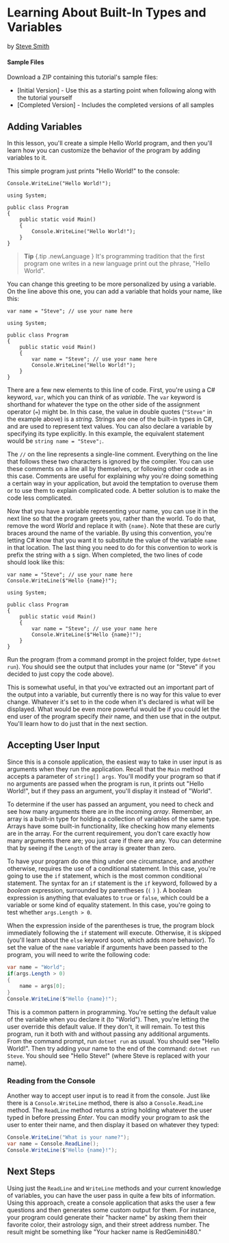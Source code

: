 # Learning About Built-In Types and Variables
by [Steve Smith](http://deviq.com/me/steve-smith)

#### Sample Files
Download a ZIP containing this tutorial's sample files:
- [Initial Version] - Use this as a starting point when following along with the tutorial yourself
- [Completed Version] - Includes the completed versions of all samples

## Adding Variables

In this lesson, you'll create a simple Hello World program, and then you'll learn how you can customize the behavior of the program by adding variables to it.

This simple program just prints "Hello World!" to the console:

```{class=snippet}
Console.WriteLine("Hello World!");
```
```{class=REPL}
using System;

public class Program
{
    public static void Main()
    {
		Console.WriteLine("Hello World!");
    }
}
```

> **Tip** {.tip .newLanguage }
> It's programming tradition that the first program one writes in a new language print out the phrase, "Hello World".

You can change this greeting to be more personalized by using a variable. On the line above this one, you can add a variable that holds your name, like this:

```{class=snippet}
var name = "Steve"; // use your name here
```
```{class=REPL}
using System;

public class Program
{
    public static void Main()
    {
		var name = "Steve"; // use your name here
		Console.WriteLine("Hello World!");
    }
}
```

There are a few new elements to this line of code. First, you're using a C# keyword, ``var``, which you can think of as *variable*. The ``var`` keyword is shorthand for whatever the type on the other side of the assignment operator (``=``) might be. In this case, the value in double quotes (``"Steve"`` in the example above) is a *string*. Strings are one of the built-in types in C#, and are used to represent text values. You can also declare a variable by specifying its type explicitly. In this example, the equivalent statement would be ``string name = "Steve";``.

The ``//`` on the line represents a single-line comment. Everything on the line that follows these two characters is ignored by the compiler. You can use these comments on a line all by themselves, or following other code as in this case. Comments are useful for explaining why you're doing something a certain way in your application, but avoid the temptation to overuse them or to use them to explain complicated code. A better solution is to make the code less complicated.

Now that you have a variable representing your name, you can use it in the next line so that the program greets you, rather than the world. To do that, remove the word *World* and replace it with ``{name}``. Note that these are curly braces around the name of the variable. By using this convention, you're letting C# know that you want it to substitute the value of the variable ``name`` in that location. The last thing you need to do for this convention to work is prefix the string with a ``$`` sign. When completed, the two lines of code should look like this:

```{.snippet}
var name = "Steve"; // use your name here
Console.WriteLine($"Hello {name}!");
```
```{.REPL}
using System;

public class Program
{
    public static void Main()
    {
		var name = "Steve"; // use your name here
		Console.WriteLine($"Hello {name}!");
    }
}
```

Run the program (from a command prompt in the project folder, type ``dotnet run``). You should see the output that includes your name (or "Steve" if you decided to just copy the code above).

This is somewhat useful, in that you've extracted out an important part of the output into a variable, but currently there is no way for this value to ever change. Whatever it's set to in the code when it's declared is what will be displayed. What would be even more powerful would be if you could let the end user of the program specify *their* name, and then use that in the output. You'll learn how to do just that in the next section.

## Accepting User Input

Since this is a console application, the easiest way to take in user input is as arguments when they run the application. Recall that the ``Main`` method accepts a parameter of ``string[] args``. You'll modify your program so that if no arguments are passed when the program is run, it prints out "Hello World!", but if they pass an argument, you'll display it instead of "World".

To determine if the user has passed an argument, you need to check and see how many arguments there are in the incoming *array*. Remember, an array is a built-in type for holding a collection of variables of the same type. Arrays have some built-in functionality, like checking how many elements are in the array. For the current requirement, you don't care exactly how many arguments there are; you just care if there are any. You can determine that by seeing if the ``Length`` of the array is greater than zero.

To have your program do one thing under one circumstance, and another otherwise, requires the use of a conditional statement. In this case, you're going to use the ``if`` statement, which is the most common conditional statement. The syntax for an ``if`` statement is the ``if`` keyword, followed by a *boolean* expression, surrounded by parentheses (``(`` ``)`` ). A boolean expression is anything that evaluates to ``true`` or ``false``, which could be a variable or some kind of equality statement. In this case, you're going to test whether ``args.Length > 0``.

When the expression inside of the parentheses is true, the program block immediately following the ``if`` statement will execute. Otherwise, it is skipped (you'll learn about the ``else`` keyword soon, which adds more behavior). To set the value of the ``name`` variable if arguments have been passed to the program, you will need to write the following code:

```c#
var name = "World";
if(args.Length > 0)
{
    name = args[0];
}
Console.WriteLine($"Hello {name}!");
```

This is a common pattern in programming. You're setting the default value of the variable when you declare it (to "World"). Then, you're letting the user override this default value. If they don't, it will remain. To test this program, run it both with and without passing any additional arguments. From the command prompt, run ``dotnet run`` as usual. You should see "Hello World!". Then try adding your name to the end of the command: ``dotnet run Steve``. You should see "Hello Steve!" (where Steve is replaced with your name).

### Reading from the Console

Another way to accept user input is to read it from the console. Just like there is a ``Console.WriteLine`` method, there is also a ``Console.ReadLine`` method. The ``ReadLine`` method returns a string holding whatever the user typed in before pressing *Enter*. You can modify your program to ask the user to enter their name, and then display it based on whatever they typed:

```c#
Console.WriteLine("What is your name?");
var name = Console.ReadLine();
Console.WriteLine($"Hello {name}!");
```

## Next Steps

Using just the ``ReadLine`` and ``WriteLine`` methods and your current knowledge of variables, you can have the user pass in quite a few bits of information. Using this approach, create a console application that asks the user a few questions and then generates some custom output for them. For instance, your program could generate their "hacker name" by asking them their favorite color, their astrology sign, and their street address number. The result might be something like "Your hacker name is RedGemini480."
